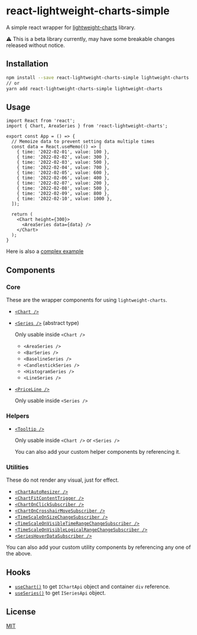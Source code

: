 # react-lightweight-charts-simple

A simple react wrapper for [lightweight-charts](https://github.com/tradingview/lightweight-charts) library.

:warning: This is a beta library currently, may have some breakable changes released without notice.

## Installation

```bash
npm install --save react-lightweight-charts-simple lightweight-charts
// or
yarn add react-lightweight-charts-simple lightweight-charts
```

## Usage

```tsx
import React from 'react';
import { Chart, AreaSeries } from 'react-lightweight-charts';

export const App = () => {
  // Memoize data to prevent setting data multiple times
  const data = React.useMemo(() => [
    { time: '2022-02-01', value: 100 },
    { time: '2022-02-02', value: 300 },
    { time: '2022-02-03', value: 500 },
    { time: '2022-02-04', value: 700 },
    { time: '2022-02-05', value: 600 },
    { time: '2022-02-06', value: 400 },
    { time: '2022-02-07', value: 200 },
    { time: '2022-02-08', value: 500 },
    { time: '2022-02-09', value: 800 },
    { time: '2022-02-10', value: 1000 },
  ]);

  return (
    <Chart height={300}>
      <AreaSeries data={data} />
    </Chart>
  );
}
```

Here is also a [complex example](./example/app/index.tsx)

## Components

### Core

These are the wrapper components for using `lightweight-charts`.

  - [`<Chart />`](./src/components/Chart.tsx)

  - [`<Series />`](./src/components/Series.tsx) (abstract type)

    Only usable inside `<Chart />`

    - `<AreaSeries />`
    - `<BarSeries />`
    - `<BaselineSeries />`
    - `<CandlestickSeries />`
    - `<HistogramSeries />`
    - `<LineSeries />`

  - [`<PriceLine />`](./src/components/PriceLine.tsx)

    Only usable inside `<Series />`

### Helpers

  - [`<Tooltip />`](./src/components/Tooltip.tsx)

    Only usable inside `<Chart />` or `<Series />`

    You can also add your custom helper components by referencing it.

### Utilities

These do not render any visual, just for effect.

  - [`<ChartAutoResizer />`](./src/components/utils/ChartAutoResizer.tsx)
  - [`<ChartFitContentTrigger />`](./src/components/utils/ChartFitContentTrigger.tsx)
  - [`<ChartOnClickSubscriber />`](./src/components/utils/ChartSubscribers.tsx)
  - [`<ChartOnCrosshairMoveSubscriber />`](./src/components/utils/ChartSubscribers.tsx)
  - [`<TimeScaleOnSizeChangeSubscriber />`](./src/components/utils/ChartSubscribers.tsx)
  - [`<TimeScaleOnVisibleTimeRangeChangeSubscriber />`](./src/components/utils/ChartSubscribers.tsx)
  - [`<TimeScaleOnVisibleLogicalRangeChangeSubscriber />`](./src/components/utils/ChartSubscribers.tsx)
  - [`<SeriesHoverDataSubscriber />`](./src/components/utils/SeriesSubscribers.tsx)

You can also add your custom utility components by referencing any one of the above.

## Hooks

- [`useChart()`](./src/hooks/useChart.ts) to get `IChartApi` object and container `div` reference.
- [`useSeries()`](./src/hooks/useSeries.ts) to get `ISeriesApi` object.

## License

[MIT](./LICENSE)
